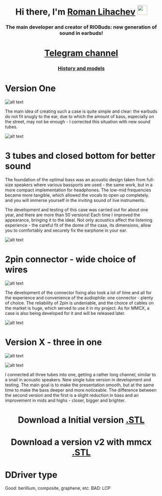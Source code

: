 <h1 align="center">Hi there, I'm <a href="https://www.youtube.com/channel/UCSZ8AdsAobvXMnSo1clVCDQ" target="_blank">Roman Lihachev</a> 
<img src="https://github.com/blackcater/blackcater/raw/main/images/Hi.gif" height="32"/></h1>
<h3 align="center">The main developer and creator of RIOBuds: new generation of sound in earbuds!</h3>

<h1 align="center"><a href="https://t.me/riobuds" target="_blank">Telegram channel</a> 

<h3 align="center"><a href="[https://t.me/riobuds](https://telegra.ph/RIOBuds-osnovnye-modeli-03-20)" target="_blank">History and models</a> 

<h1>Version One</h1>

![alt text](https://github.com/RomanLikhachev/RIOBuds/blob/main/Source/main_m.jpg?raw=true)

<p>The main idea of creating such a case is quite simple and clear: the earbuds do not fit snugly to the ear, due to which the amount of bass, especially on the street, may not be enough - I corrected this situation with new sound tubes.</p>

![alt text](https://github.com/RomanLikhachev/RIOBuds/blob/main/Source/up.png?raw=true)

<h1>3 tubes and closed bottom for better sound</h1>
The foundation of the optimal bass was an acoustic design taken from full-size speakers where various bassports are used - the same work, but in a more compact implementation for headphones.
The low-mid frequencies became more tangible, which allowed the vocals to open up completely. and you will immerse yourself in the inviting sound of live instruments.

The development and testing of this case was carried out for about one year, and there are more than 50 versions! Each time I improved the appearance, bringing it to the ideal. Not only acoustics affect the listening experience - the careful fit of the dome of the case, its dimensions, allow you to comfortably and securely fix the earphone in your ear.

![alt text](https://github.com/RomanLikhachev/RIOBuds/blob/main/Source/down.png?raw=true)

<h1>2pin connector - wide choice of wires</h1>

![alt text](https://github.com/RomanLikhachev/RIOBuds/blob/main/Source/one_side.jpg?raw=true)

The development of the connector fixing also took a lot of time and all for the experience and convenience of the audiophile: one connector - plenty of choice. The reliability of 2pin is undeniable, and the choice of cables on the market is huge, which served to use it in my project.
As for MMCX, a case is also being developed for it and will be released later.

![alt text](https://github.com/RomanLikhachev/RIOBuds/blob/main/Source/mmcx_v.png?raw=true)

<h1>Version X - three in one</h1>

![alt text](https://github.com/RomanLikhachev/RIOBuds/blob/main/Source/v2.png?raw=true)
  
  ![alt text](https://github.com/RomanLikhachev/RIOBuds/blob/main/Source/x_vers.png?raw=true)

I connected all three tubes into one, getting a rather long channel, similar to a snail in acoustic speakers.
New single tube version in development and testing. The main goal is to make the presentation smooth, but at the same time to make the bass deeper and more noticeable.
The difference between the second version and the first is a slight reduction in bass and an improvement in mids and highs - closer, bigger and brighter.


<h1 align="center">Download a Initial version <a href="https://github.com/RomanLikhachev/RIOBuds/blob/main/Source/v1/RIOBUDS%20_v1.stl" target="_blank">.STL</a> 

<h1 align="center">Download a version v2 with mmcx <a href="https://github.com/RomanLikhachev/RIOBuds/blob/main/Source/v2/RIOBUDS_Classic_mmcx.stl" target="_blank">.STL</a> 
  
<h1>DDriver type</h1>

  Good: berillium, composite, graphene, etc.
  BAD: LCP

